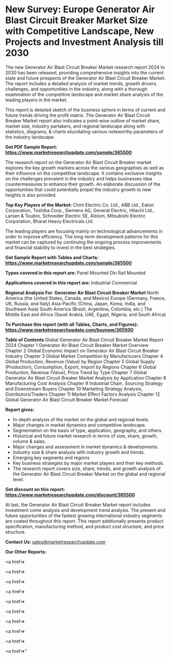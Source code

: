 # New Survey: Europe Generator Air Blast Circuit Breaker Market Size with Competitive Landscape, New Projects and Investment Analysis till 2030

The new Generator Air Blast Circuit Breaker Market research report 2024 to 2030 has been released, providing comprehensive insights into the current state and future prospects of the Generator Air Blast Circuit Breaker Market. The report includes a detailed analysis of market trends, growth drivers, challenges, and opportunities in the industry, along with a thorough examination of the competitive landscape and market share analysis of the leading players in the market.

This report is detailed sketch of the business sphere in terms of current and future trends driving the profit matrix. The Generator Air Blast Circuit Breaker Market report also indicates a point-wise outline of market share, market size, industry partakers, and regional landscape along with statistics, diagrams, &amp; charts elucidating various noteworthy parameters of the industry landscape.

<strong><b>Get PDF Sample Report: <a href=https://www.marketresearchupdate.com/sample/365500>https://www.marketresearchupdate.com/sample/365500</a></b></strong>

The research report on the Generator Air Blast Circuit Breaker market explores the key growth markers across the various geographies as well as their influence on the competitive landscape. It contains exclusive insights on the challenges prevalent in the industry and helps businesses idea countermeasures to enhance their growth. An elaborate discussion of the opportunities that could potentially propel the industry growth to new heights is also provided.

<strong><b>Top Key Players of the Market:
</b></strong>Chint Electric Co. Ltd., ABB Ltd., Eaton Corporation, Toshiba Corp., Siemens AG, General Electric, Hitachi Ltd., Larsen & Toubro, Schneider Electric SE, Alstom, Mitsubishi Electric Corporation, Bharat Heavy Electricals Ltd.<strong><b>
</b></strong>

The leading players are focusing mainly on technological advancements in order to improve efficiency. The long-term development patterns for this market can be captured by continuing the ongoing process improvements and financial stability to invest in the best strategies.

<strong><b>Get Sample Report with Tables and Charts: <a href=https://www.marketresearchupdate.com/sample/365500>https://www.marketresearchupdate.com/sample/365500</a></b></strong>

<strong><b>Types covered in this report are:
</b></strong>Panel Mounted
Din Rail Mounted<strong><b>
</b></strong>

<strong><b>Applications covered in this report are:
</b></strong>Industrial
Commercial<strong><b>
</b></strong>

<strong><b>Regional Analysis For  Generator Air Blast Circuit Breaker Market</b></strong><strong><b>
</b></strong>North America (the United States, Canada, and Mexico)
Europe (Germany, France, UK, Russia, and Italy)
Asia-Pacific (China, Japan, Korea, India, and Southeast Asia)
South America (Brazil, Argentina, Colombia, etc.)
The Middle East and Africa (Saudi Arabia, UAE, Egypt, Nigeria, and South Africa)

<strong><b>To Purchase this report (with all Tables, Charts, and Figures): <a href=https://www.marketresearchupdate.com/buynow/365500>https://www.marketresearchupdate.com/buynow/365500</a></b></strong>

<strong><b>Table of Contents</b></strong><strong><b>
</b></strong>Global Generator Air Blast Circuit Breaker Market Report 2024
Chapter 1 Generator Air Blast Circuit Breaker Market Overview
Chapter 2 Global Economic Impact on Generator Air Blast Circuit Breaker Industry
Chapter 3 Global Market Competition by Manufacturers
Chapter 4 Global Production, Revenue (Value) by Region
Chapter 5 Global Supply (Production), Consumption, Export, Import by Regions
Chapter 6 Global Production, Revenue (Value), Price Trend by Type
Chapter 7 Global Generator Air Blast Circuit Breaker Market Analysis by Application
Chapter 8 Manufacturing Cost Analysis
Chapter 9 Industrial Chain, Sourcing Strategy and Downstream Buyers
Chapter 10 Marketing Strategy Analysis, Distributors/Traders
Chapter 11 Market Effect Factors Analysis
Chapter 12 Global Generator Air Blast Circuit Breaker Market Forecast

<strong><b>Report gives:</b></strong>

- In-depth analysis of the market on the global and regional levels.
- Major changes in market dynamics and competitive landscape.
- Segmentation on the basis of type, application, geography, and others.
- Historical and future market research in terms of size, share, growth, volume &amp; sales.
- Major changes and assessment in market dynamics &amp; developments.
- Industry size &amp; share analysis with industry growth and trends.
- Emerging key segments and regions
- Key business strategies by major market players and their key methods.
- The research report covers size, share, trends, and growth analysis of the Generator Air Blast Circuit Breaker Market on the global and regional level.

<strong><b>Get discount on this report: <a href=https://www.marketresearchupdate.com/discount/365500>https://www.marketresearchupdate.com/discount/365500</a></b></strong>

At last, the Generator Air Blast Circuit Breaker Market report includes investment come analysis and development trend analysis. The present and future opportunities of the fastest growing international industry segments are coated throughout this report. This report additionally presents product specification, manufacturing method, and product cost structure, and price structure.

<strong><b>Contact Us:
</b></strong>sales@marketresearchupdate.com

<strong>Our Other Reports:</strong>

<a href=></a>

<a href=></a>

<a href=></a>

<a href=></a>

<a href=></a>

<a href=></a>

<a href=></a>

<a href=></a>

<a href=></a>

<a href=></a>"
